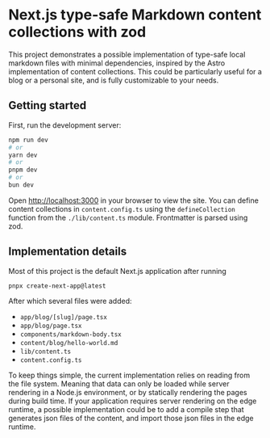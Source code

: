 # Next.js type-safe Markdown content collections with zod

This project demonstrates a possible implementation of type-safe local markdown files with minimal dependencies, inspired by the Astro implementation of content collections. This could be particularly useful for a blog or a personal site, and is fully customizable to your needs.

## Getting started

First, run the development server:

```bash
npm run dev
# or
yarn dev
# or
pnpm dev
# or
bun dev
```

Open [http://localhost:3000](http://localhost:3000) in your browser to view the site. You can define content collections in `content.config.ts` using the `defineCollection` function from the `./lib/content.ts` module. Frontmatter is parsed using zod.

## Implementation details

Most of this project is the default Next.js application after running

```
pnpx create-next-app@latest
```

After which several files were added:

- `app/blog/[slug]/page.tsx`
- `app/blog/page.tsx`
- `components/markdown-body.tsx`
- `content/blog/hello-world.md`
- `lib/content.ts`
- `content.config.ts`

To keep things simple, the current implementation relies on reading from the file system. Meaning that data can only be loaded while server rendering in a Node.js environment, or by statically rendering the pages during build time. If your application requires server rendering on the edge runtime, a possible implementation could be to add a compile step that generates json files of the content, and import those json files in the edge runtime.
